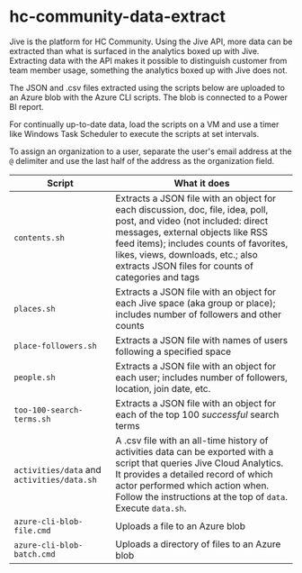 # hc-community-data-extract

Jive is the platform for HC Community. Using the Jive API, more data can be extracted than what is surfaced in the analytics boxed up with Jive. Extracting data with the API makes it possible to distinguish customer from team member usage, something the analytics boxed up with Jive does not.

The JSON and .csv files extracted using the scripts below are uploaded to an Azure blob with the Azure CLI scripts. The blob is connected to a Power BI report. 

For continually up-to-date data, load the scripts on a VM and use a timer like Windows Task Scheduler to execute the scripts at set intervals.

To assign an organization to a user, separate the user's email address at the `@` delimiter and use the last half of the address as the organization field.

| Script | What it does |
|--------|--------------|
| `contents.sh` | Extracts a JSON file with an object for each discussion, doc, file, idea, poll, post, and video (not included: direct messages, external objects like RSS feed items); includes counts of favorites, likes, views, downloads, etc.; also extracts JSON files for counts of categories and tags |
| `places.sh` | Extracts a JSON file with an object for each Jive space (aka group or place); includes number of followers and other counts |
| `place-followers.sh` | Extracts a JSON file with names of users following a specified space |
| `people.sh` | Extracts a JSON file with an object for each user; includes number of followers, location, join date, etc. |
| `too-100-search-terms.sh` | Extracts a JSON file with an object for each of the top 100 *successful* search terms |
| `activities/data` and `activities/data.sh` | A .csv file with an all-time history of activities data can be exported with a script that queries Jive Cloud Analytics. It provides a detailed record of which actor performed which action when. Follow the instructions at the top of `data`. Execute `data.sh`.|
| `azure-cli-blob-file.cmd` | Uploads a file to an Azure blob |
| `azure-cli-blob-batch.cmd` | Uploads a directory of files to an Azure blob |